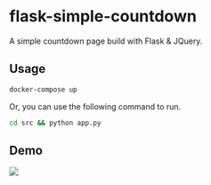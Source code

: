 # flask-simple-countdown

A simple countdown page build with Flask & JQuery.

## Usage

```bash
docker-compose up
```

Or, you can use the following command to run.

```bash
cd src && python app.py
```

## Demo

![](https://user-images.githubusercontent.com/10178964/218634584-9a919991-ae1d-4f83-9a17-07e1a1ba3b46.png)
